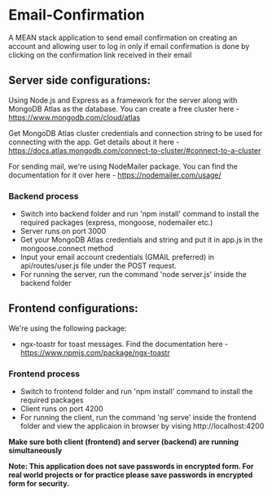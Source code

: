 # Email-Confirmation
A MEAN stack application to send email confirmation on creating an account and allowing user to log in only if email confirmation is done by clicking on the confirmation link received in their email

## Server side configurations:

Using Node.js and Express as a framework for the server along with MongoDB Atlas as the database. You can create a free cluster here - https://www.mongodb.com/cloud/atlas

Get MongoDB Atlas cluster credentials and connection string to be used for connecting with the app. Get details about it here - https://docs.atlas.mongodb.com/connect-to-cluster/#connect-to-a-cluster

For sending mail, we're using NodeMailer package. You can find the documentation for it over here - https://nodemailer.com/usage/

### Backend process

- Switch into backend folder and run 'npm install' command to install the required packages (express, mongoose, nodemailer etc.)
- Server runs on port 3000
- Get your MongoDB Atlas credentials and string and put it in app.js in the mongoose.connect method
- Input your email account credentials (GMAIL preferred) in api/routes/user.js file under the POST request.
- For running the server, run the command 'node server.js' inside the backend folder

## Frontend configurations:

We're using the following package:

- ngx-toastr for toast messages. Find the documentation here - https://www.npmjs.com/package/ngx-toastr

### Frontend process

- Switch to frontend folder and run 'npm install' command to install the required packages
- Client runs on port 4200
- For running the client, run the command 'ng serve' inside the frontend folder and view the applicaion in browser by vising http://localhost:4200

**Make sure both client (frontend) and server (backend) are running simultaneously**

**Note: This application does not save passwords in encrypted form. For real world projects or for practice please save passwords in encrypted form for security.**